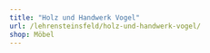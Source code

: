 ```yaml
---
title: "Holz und Handwerk Vogel"
url: /lehrensteinsfeld/holz-und-handwerk-vogel/
shop: Möbel
---
```

